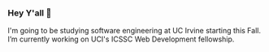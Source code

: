 ### Hey Y'all 👋

I'm going to be studying software engineering at UC Irvine starting this Fall. I’m currently working on UCI's ICSSC Web Development fellowship.
